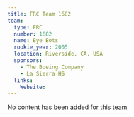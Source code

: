 ```yaml
---
title: FRC Team 1682
team:
  type: FRC
  number: 1682
  name: Eye Bots
  rookie_year: 2005
  location: Riverside, CA, USA
  sponsors:
    - The Boeing Company
    - La Sierra HS
  links:
    Website: 
---
```

No content has been added for this team